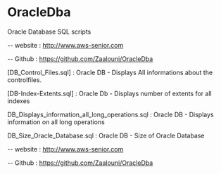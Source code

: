 # OracleDba
Oracle Database SQL scripts

-- website      : http://www.aws-senior.com


-- Github       : https://github.com/Zaalouni/OracleDba


[DB_Control_Files.sql] :  Oracle DB -  Displays All informations about the controlfiles.

[DB-Index-Extents.sql] :  Oracle Db -  Displays number of extents for all indexes

DB_Displays_information_all_long_operations.sql : Oracle DB -  Displays information on all long operations

DB_Size_Oracle_Database.sql : Oracle DB -  Size of Oracle Database

-- website      : http://www.aws-senior.com


-- Github       : https://github.com/Zaalouni/OracleDba
